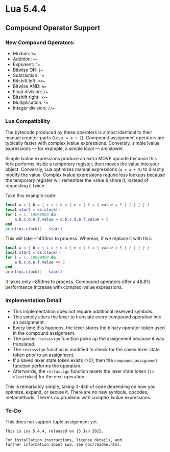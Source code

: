# Lua 5.4.4
## Compound Operator Support
### New Compound Operators:
- Modulo: `%=`
- Addition: `+=`
- Exponent: `^=`
- Bitwise OR: `|=`
- Subtraction: `-=`
- Bitshift left: `<<=`
- Bitwise AND: `&=`
- Float division: `/=`
- Bitshift right: `>>=`
- Multiplication: `*=`
- Integer division: `//=`

### Lua Compatibility
The bytecode produced by these operators is almost identical to their manual counter-parts (i.e, `a = a + 1`).
Compound assignment operators are typically faster with complex lvalue expressions. Conversly, simple lvalue expressions — for example, a simple local — are slower.

Simple lvalue expressions produce an extra MOVE opcode because this fork performs inside a temporary register, then moves the value into your object. Conversly, Lua optimizes manual expressions (`a = a + 5`) to directly modify the value. Complex lvalue expressions require less lookups because the temporary register will remember the value & share it, instead of requesting it twice.

Take this example code:
```lua
local a = { b = { c = { d = { e = { f = { value = 5 } } } } } }
local start = os.clock()
for i = 1, 10000000 do
    a.b.c.d.e.f.value = a.b.c.d.e.f.value + 5
end
print(os.clock() - start)
```
This will take ~1400ms to process. Whereas, if we replace it with this:
```lua
local a = { b = { c = { d = { e = { f = { value = 5 } } } } } }
local start = os.clock()
for i = 1, 10000000 do
    a.b.c.d.e.f.value += 5
end
print(os.clock() - start)
```
It takes only ~850ms to process. Compound operators offer a 48.8% performance increase with complex lvalue expressions.

### Implementation Detail
- This implementation does not require additional reserved symbols.
- This simply alters the lexer to translate every compound operation into an assignment.
- Every time this happens, the lexer stores the binary operator token used in the compound assignment.
- The parser `restassign` function picks up the assignment because it was translated.
- The `restassign` function is modified to check for the saved lexer state token prior to an assignment.
- If a saved lexer state token exists (>0), then the `compound_assignment` function performs the operation.
- Afterwards, the `restassign` function resets the lexer state token (`ls->lasttoken`) for the next operation.

This is remarkably simple, taking 3-4kb of code depending on how you optimize, expand, or secure it.
There are no new symbols, opcodes, metamethods. There's no problems with complex lvalue expressions.

### To-Do
This does not support tuple assignment yet.

```
This is Lua 5.4.4, released on 13 Jan 2022.

For installation instructions, license details, and
further information about Lua, see doc/readme.html.
```
